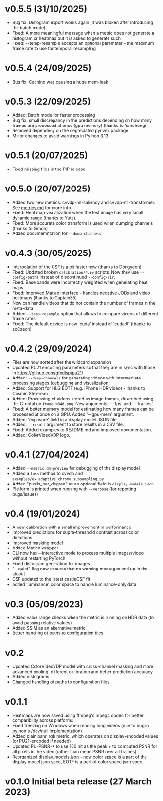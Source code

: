 # v0.5.5 (31/10/2025)
* Bug fix: Distogram export works again (it was broken after introducing the batch mode)
* Fixed: A more meaningful message when a metric does not generate a histogram or heatmap but it is asked to generate such
* Fixed: --temp-resample accepts an optional parameter - the maximum frame rate to use for temporal resampling

# v0.5.4 (24/09/2025)
* Bug fix: Caching was causing a huge mem-leak

# v0.5.3 (22/09/2025)
* Added: Batch mode for faster processing
* Bug fix: small discrepancy in the predictions depending on how many frames are processed at once (gpu memory) (thanks to Yancheng)
* Removed dependecy on the depreciated pynvml package
* Minor changes to avoid warnings in Python 3.13

# v0.5.1 (20/07/2025)
* Fixed missing files in the PIP release

# v0.5.0 (20/07/2025)
* Added two new metrics: cvvdp-ml-saliency and cvvdp-ml-transformer. See [metrics.md](./metrics.md) for more info. 
* Fixed: Heat map visualization when the test image has very small dynamic range (thanks to Yuta).
* Fixed: More accurate color transform is used when dumping channels (thanks to Simon)
* Added documemntation for `--dump-channels`.

# v0.4.3 (30/05/2025)
* Interpolation of the CSF is a bit faster now (thanks to Dongyeon)
* Fixed: Updated broken `calibration/*.py` scripts. Now they use `--config-paths` instead of discontinued `--config-dir`.
* Fixed: Base bands were incorrectly weighted when generating heat maps. 
* Fixed: Improved Matlab interface - handles negative JODs and video heatmaps (thanks to CaptainS5)
* Now can handle videos that do not contain the number of frames in the meta-data
* Added `--temp-resample` option that allows to compare videos of different frame rates
* Fixed: The default device is now 'cuda' instead of 'cuda:0' (thanks to soCzech)

# v0.4.2 (29/09/2024)
* Files are now sorted after the wildcard expansion
* Updated PU21 encoding parameters so that they are in sync with those in https://github.com/gfxdisp/pu21/
* Added: `--dump-channels` for generating videos with intermediate processing stages (debugging and visualization)
* Added: Support for HLG EOTF (e.g. iPhone HDR video) - thanks to Cosmin Stejerean
* Added: Processing of videos stored as image frames, described using the C-notation `frame_%04d.png`. New arguments: '--fps' and '--frames'
* Fixed: A better memory model for estimating how many frames can be processed at once on a GPU. Added '--gpu-mem' argument.
* Added: 'exposure' field in a display model JSON file.
* Added: `--result` argument to store results in a CSV file.
* Fixed: Added examples to README.md and improved documentation.
* Added: ColorVideoVDP logo.

# v0.4.1 (27/04/2024)
* Added `--metric dm-preview` for debugging of the display model
* Added a `loss` method to cvvdp and `examples/ex_adaptive_chroma_subsampling.py`
* Added "pixels_per_degree" as an optional field in `display_models.json`
* Platform is printed when running with `--verbose` (for reporting bugs/issues)

# v0.4 (19/01/2024)
* A new calibration with a small improvement in performance
* Improved predictions for supra-threshold contrast across color directions
* Improved masking model
* Added Matlab wrapper
* CLI now has --interactive mode to process multiple images/video without restarting PyTorch
* Fixed distogram generation for images
* "--quiet" flag now ensures that no warning messages end up in the stdout
* CSF updated to the latest castleCSF fit
* added 'luminance' color space to handle luminance-only data

# v0.3 (05/09/2023)
* Added value range checks when the metric is running on HDR data (to avoid passing relative values)
* Added SSIM as an alternative metric
* Better handling of paths to configuration files

# v0.2
* Updated ColorVideoVDP model with cross-channel masking and more advanced pooling, different calibration and better prediction accuracy.
* Added distograms
* Changed handling of paths to configuration files

# v0.1.1 
* Heatmaps are now saved using ffmpeg's mpeg4 codec for better comparibility across platforms
* Fixed freezing on Windows when reading long videos (due to bug in python's /dev/null implementation)
* Added plain psnr_rgb metric, which operates on display-encoded values (or PU21-encoded if needed)
* Updated PU-PSNR-* to use 100 nit as the peak + to computed PSNR for all pixels in the video (rather than mean PSNR over all frames).
* Reorganized display_models.json - now color space is a part of the display model json spec, EOTF is a part of color space json spec.

# v0.1.0 Initial beta release (27 March 2023)
